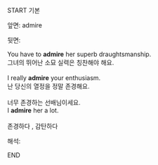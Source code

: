 START
기본

앞면:
admire


뒷면:
<div>You have to <strong>admire</strong> her superb draughtsmanship. </div><div><div>그녀의 뛰어난 소묘 실력은 칭찬해야 해요.<br><br></div></div><div><div>I really <strong>admire</strong> your enthusiasm. </div><div><div>난 당신의 열정을 정말 존경해요.</div></div></div><div><br></div><div><div><div><span>너무 존경하는 선배님이세요.</span></div></div><div><div><span>I <strong>admire</strong> her a lot.</span></div></div></div><div><br></div><div>존경하다 , 감탄하다</div>


해석:
<!--ID: 1746614453384-->
END